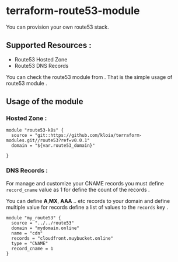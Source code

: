 # terraform-route53-module

You can provision your own route53 stack.

## Supported Resources : 
* Route53 Hosted Zone
* Route53 DNS Records

You can check the route53 module from <a href="/main.tf"></a> . That is the simple usage of route53 module .

## Usage of the module 

### Hosted Zone : 

```
module "route53-k8s" {
  source = "git::https://github.com/kloia/terraform-modules.git//route53?ref=v0.0.1"
  domain = "${var.route53_domain}"

}
```

### DNS Records : 

For manage and customize your CNAME records you must define `record_cname` value as 1 for define the count of the records .

You can define <b>A</b>,<b>MX</b>, <b>AAA</b> .. etc records to your domain and define multiple value for records define a list of values to the `records` key . 

```
module "my_route53" {
  source = "../../route53"
  domain = "mydomain.online"
  name = "cdn"
  records = "cloudfront.muybucket.online"
  type = "CNAME"
  record_cname = 1
}
```

